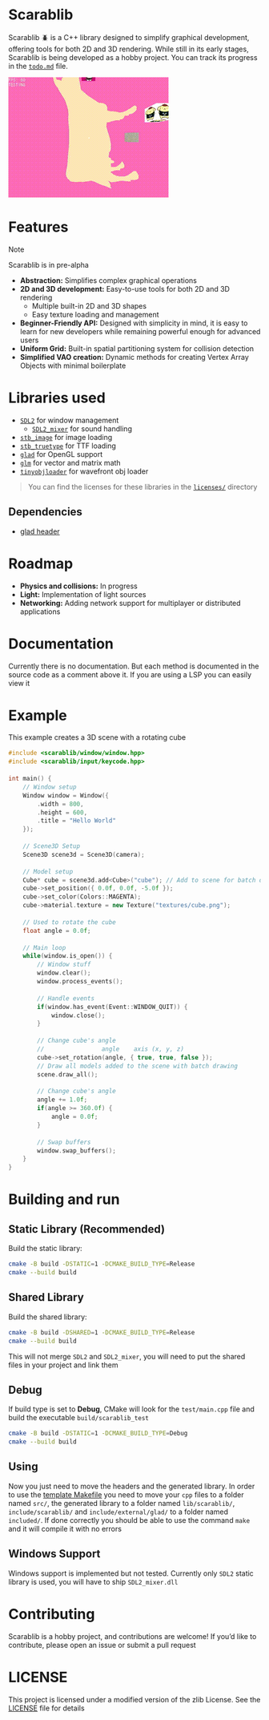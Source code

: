 # Scarablib
Scarablib 🪲 is a C++ library designed to simplify graphical development, offering tools for both 2D and 3D rendering. While still in its early stages, Scarablib is being developed as a hobby project. You can track its progress in the [`todo.md`](docs/todo.md) file.

![showcase](medias/showcase.gif)

# Features
> [!NOTE]
> Scarablib is in pre-alpha

- **Abstraction:** Simplifies complex graphical operations
- **2D and 3D development:** Easy-to-use tools for both 2D and 3D rendering
	+ Multiple built-in 2D and 3D shapes
	+ Easy texture loading and management
- **Beginner-Friendly API:** Designed with simplicity in mind, it is easy to learn for new developers while remaining powerful enough for advanced users
- **Uniform Grid:** Built-in spatial partitioning system for collision detection
- **Simplified VAO creation:** Dynamic methods for creating Vertex Array Objects with minimal boilerplate

# Libraries used
- [`SDL2`](https://www.libsdl.org/) for window management
	+ [`SDL2_mixer`](https://www.libsdl.org/projects/mixer/) for sound handling
- [`stb_image`](https://github.com/nothings/stb) for image loading
- [`stb_truetype`](https://github.com/nothings/stb) for TTF loading
- [`glad`](https://github.com/Dav1dde/glad) for OpenGL support
- [`glm`](https://github.com/g-truc/glm) for vector and matrix math
- [`tinyobjloader`](https://github.com/tinyobjloader/tinyobjloader) for wavefront obj loader

>You can find the licenses for these libraries in the [`licenses/`](licenses/) directory

## Dependencies
- [glad header](include/external/glad/gl.h)

# Roadmap
- **Physics and collisions:** In progress
- **Light:** Implementation of light sources
- **Networking:** Adding network support for multiplayer or distributed applications

# Documentation
Currently there is no documentation. But each method is documented in the source code as a comment above it. If you are using a LSP you can easily view it

# Example
This example creates a 3D scene with a rotating cube
```cpp
#include <scarablib/window/window.hpp>
#include <scarablib/input/keycode.hpp>

int main() {
	// Window setup
	Window window = Window({
		.width = 800,
		.height = 600,
		.title = "Hello World"
	});

	// Scene3D Setup
	Scene3D scene3d = Scene3D(camera);

	// Model setup
	Cube* cube = scene3d.add<Cube>("cube"); // Add to scene for batch drawing
	cube->set_position({ 0.0f, 0.0f, -5.0f });
	cube->set_color(Colors::MAGENTA);
	cube->material.texture = new Texture("textures/cube.png");

	// Used to rotate the cube
	float angle = 0.0f;

	// Main loop
	while(window.is_open()) {
		// Window stuff
		window.clear();
		window.process_events();

		// Handle events
		if(window.has_event(Event::WINDOW_QUIT)) {
			window.close();
		}

		// Change cube's angle
		//                angle    axis (x, y, z)
		cube->set_rotation(angle, { true, true, false });
		// Draw all models added to the scene with batch drawing
		scene.draw_all();

		// Change cube's angle
		angle += 1.0f;
		if(angle >= 360.0f) {
			angle = 0.0f;
		}

		// Swap buffers
		window.swap_buffers();
	}
}
```


# Building and run
## Static Library (Recommended)
Build the static library:
```sh
cmake -B build -DSTATIC=1 -DCMAKE_BUILD_TYPE=Release
cmake --build build
```

## Shared Library
Build the shared library:
```sh
cmake -B build -DSHARED=1 -DCMAKE_BUILD_TYPE=Release
cmake --build build
```

This will not merge `SDL2` and `SDL2_mixer`, you will need to put the shared files in your project and link them

## Debug
If build type is set to **Debug**, CMake will look for the `test/main.cpp` file and build the executable `build/scarablib_test`
```sh
cmake -B build -DSTATIC=1 -DCMAKE_BUILD_TYPE=Debug
cmake --build build
```

## Using
Now you just need to move the headers and the generated library. In order to use the [template Makefile](docs/Makefile) you need to move your `cpp` files to a folder named `src/`, the generated library to a folder named `lib/scarablib/`, `include/scarablib/` and `include/external/glad/` to a folder named `included/`. If done correctly you should be able to use the command `make` and it will compile it with no errors

## Windows Support
Windows support is implemented but not tested. Currently only `SDL2` static library is used, you will have to ship `SDL2_mixer.dll`

# Contributing
Scarablib is a hobby project, and contributions are welcome! If you’d like to contribute, please open an issue or submit a pull request

# LICENSE
This project is licensed under a modified version of the zlib License. See the [LICENSE](LICENSE) file for details

